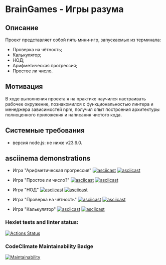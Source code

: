 # BrainGames - Игры разума

## Описание
Проект представляет собой пять мини-игр, запускаемых из терминала:
- Проверка на чётность;
- Калькулятор;
- НОД;
- Арифметическая прогрессия;
- Простое ли число.

## Мотивация
В ходе выполнения проекта я на практике научился настраивать рабочее окружение, познакомился с функциональностью линтера и менеджера зависимостей npm, получил опыт построения архитектуры полноценного приложения и написания чистого кода.

## Системные требования
- версия node.js: не ниже v23.6.0.

## asciinema demonstrations
- Игра "Арифметическая прогрессия"
[![asciicast](https://asciinema.org/a/xXSUiUFQrQjjxDYGGy2dtqO2Z.svg)](https://asciinema.org/a/xXSUiUFQrQjjxDYGGy2dtqO2Z)
[![asciicast](https://asciinema.org/a/7P3cMWE4zDvzQ4gEXPQnrTsgE.svg)](https://asciinema.org/a/7P3cMWE4zDvzQ4gEXPQnrTsgE)

- Игра "Простое ли число?"
[![asciicast](https://asciinema.org/a/EgOYznIKgCuXn7ywJugqQTQey.svg)](https://asciinema.org/a/EgOYznIKgCuXn7ywJugqQTQey)
[![asciicast](https://asciinema.org/a/aFQyaCwm8BoCTkq7Rpv1wu4Eo.svg)](https://asciinema.org/a/aFQyaCwm8BoCTkq7Rpv1wu4Eo)

- Игра "НОД"
[![asciicast](https://asciinema.org/a/kSnUUVWmF8gX7SKvkBtM2Sua8.svg)](https://asciinema.org/a/kSnUUVWmF8gX7SKvkBtM2Sua8)
[![asciicast](https://asciinema.org/a/G3QUIbHpL35pWBOpvMj3nQ27M.svg)](https://asciinema.org/a/G3QUIbHpL35pWBOpvMj3nQ27M)

- Игра "Проверка на чётность"
[![asciicast](https://asciinema.org/a/tAi7A1qoCVsDxvWJHZSRqnl4Q.svg)](https://asciinema.org/a/tAi7A1qoCVsDxvWJHZSRqnl4Q)
[![asciicast](https://asciinema.org/a/i6GroUk2QOv2aJn2pvLtH9VDq.svg)](https://asciinema.org/a/i6GroUk2QOv2aJn2pvLtH9VDq)

- Игра "Калькулятор"
[![asciicast](https://asciinema.org/a/8ukYigGWvTIocnR50RTlst0sw.svg)](https://asciinema.org/a/8ukYigGWvTIocnR50RTlst0sw)
[![asciicast](https://asciinema.org/a/ylKBMzf6HYSqOpeygBbpWsn9h.svg)](https://asciinema.org/a/ylKBMzf6HYSqOpeygBbpWsn9h)

### Hexlet tests and linter status:
[![Actions Status](https://github.com/mishavinter/frontend-project-44/actions/workflows/hexlet-check.yml/badge.svg)](https://github.com/mishavinter/frontend-project-44/actions)

### CodeClimate Maintainability Badge
[![Maintainability](https://api.codeclimate.com/v1/badges/b791cedb8454390d4916/maintainability)](https://codeclimate.com/github/mishavinter/frontend-project-44/maintainability)
